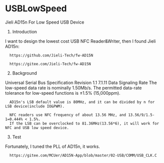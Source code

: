 # USBLowSpeed
Jieli AD15n For Low Speed USB Device 

1. Introduction

I want to design the lowest cost USB NFC Reader&Writer, then I found Jieli AD15n:

      https://github.com/Jieli-Tech/fw-AD15N

      https://gitee.com/Jieli-Tech/fw-AD15N

2. Background
   
Universal Serial Bus Specification Revision 1.1
7.1.11 Data Signaling Rate
The low-speed data rate is nominally 1.50Mb/s. The permitted data-rate tolerance for low-speed functions is ±1.5% (15,000ppm).

      AD15n's LSB default value is 80MHz, and it can be divided by n for LSB device(include IO&PWM).

      NFC readers use NFC frequency of about 13.56 MHz, and 13.56/9/1.5-1=0.444% < 1.5%.
      If the LSB can be overclocked to 81.36MHz(13.56*6), it will work for NFC and USB low speed device.

3. Test
   
Fortunately, I tuned the PLL of AD15n, it works.

      https://gitee.com/MCUer/AD15N-App/blob/master/02-USB/COMM/USB_CLK.C
